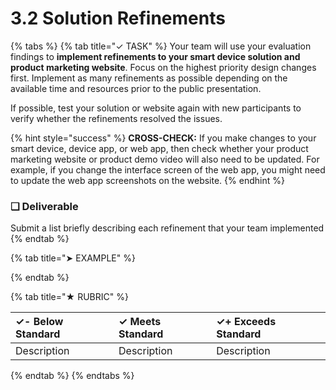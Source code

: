 # 3.2 Solution Refinements

{% tabs %}
{% tab title="✓ TASK" %}
Your team will use your evaluation findings to **implement refinements to your smart device solution and product marketing website**. Focus on the highest priority design changes first. Implement as many refinements as possible depending on the available time and resources prior to the public presentation.

If possible, test your solution or website again with new participants to verify whether the refinements resolved the issues.

{% hint style="success" %}
**CROSS-CHECK:**  If you make changes to your smart device, device app, or web app, then check whether your product marketing website or product demo video will also need to be updated. For example, if you change the interface screen of the web app, you might need to update the web app screenshots on the website.
{% endhint %}

### **❏ Deliverable**

Submit a list briefly describing each refinement that your team implemented
{% endtab %}

{% tab title="➤ EXAMPLE" %}

{% endtab %}

{% tab title="★ RUBRIC" %}


| **✓- Below Standard** | **✓ Meets Standard** | **✓+ Exceeds Standard** |
| :--- | :--- | :--- |
| Description | Description | Description |
{% endtab %}
{% endtabs %}

